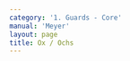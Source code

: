 ```yaml
---
category: '1. Guards - Core'
manual: 'Meyer'
layout: page
title: Ox / Ochs
---
```


<link rel="import" href="/bower_components/polymer/polymer.html">
<link rel="import" href="shared-styles.html">

<dom-module id="{{ page.url | split:'/' | last | remove: '.html' }}-element">
  <template>
    <style include="shared-styles">
      :host {
        display: block;

        padding: 10px;
      }
    </style>

    <div class="card">

      <h1>{{ page.title }}</h1>

      <p>The Ox is the first posture (or guard) described by Meyer and is one of his chief postures. The Ox is the upper hanger, intended to defend the two upper (left and right) quarters of the body. He describes it thus:</p>

      <blockquote><p>The upper parts of the combatant are guarded with the Ox, which is two moded, right and left, thus one can stand in the Ox in two modes, namely the right and left modes.</p>

      <p>The right Ox is performed thus: stand with your Left Foot forward, holding the Sword with the hilt next to your head, high and on the right side, so that your forward point is directed against your opponent’s face. For the left Ox reverse this, namely stand with your right Foot forward, hold your hilt near your head on its left side as said above.</p></blockquote>

      <img class="card-image" src="/manuals/meyer/images/guards/ochs-illustration.jpg">

      <p>The Ox is also one of Liechtenauer's chief postures, which most likely influenced its inclusion in Meyer's chief postures.</p>

      <p>It may be useful to note the configuration of the hands in the position of the Ox, when comparing different descriptions and illustrations across the Liechtenauer tradition some describe the thumb being below the blade while others do not:</p>

      <p><strong>Pseudo-Peter von Danzig</strong>
      <blockquote>The first guard is called the Ox, position yourself thus with it: stand with your left foot before and hold your sword near your right side, with the hilt before your head so that your thumb is under the sword, and hang the point in against his face.</blockquote></p>

      <p><strong>Sigmund ain Ringeck</strong>
      <blockquote>The first guard is called the Ox; arrange yourself thusly: Stand with the left foot forwards and hold your sword near your right side with the hilt in front of your head, and let the point hang against the face.</blockquote></p>

      <p><strong>Jud Lew</strong>
      <blockquote>Position yourself in the Ox thus: stand with the left foot in front and hold your sword on your right side with the hilt in front of the head, so that the short edge stands against you, and hold the point thus against the face. Position yourself on the left side in the Ox thus: stand with the right foot before and hold your sword on your left side with the hilt in front of the head, so that the long edge stands against you, and hold the point thus against his face.</blockquote></p>

      <p>Derivative to the hand position is the angle of the blade itself. There are three edge configurations we can have for the Ox: vertical, horizontal or angled, each with some pros and cons.

      <li><strong>Vertical</strong> angle fails to protect to the hands against an oncoming cut. It is however easier to transition into some cuts through it.</li>
      <li><strong>Horizontal</strong> angle protects the hands better than a vertical angle and is a natural ending position when performing upper Thrawt cuts (Zwerchhaus). It does however leave some parts of the fingers exposes if gripped very close to the crossguard.</li>
      <li><strong>Angled</strong> configuration provides the most protection to the hands against cuts from above, though may feel somewhat more awkward to position at first.</li>
      </p>

      <p>It is the opinion of this page's writer (Shanee Nishry) that the angled configuration is the ideal and most protective - getting used to the angle is quite easy and once done Zwerchhaus will become naturally angled to reach to that position. However it is advised that you experiment with different the configurations and see how they work for you in protecting your hands and transitions into cuts. Remember that ideally you should always change your angle and grip to suit your needs and not strictly stick to a single configuration at all times.</p>



    </div>
  </template>

  <script>
    Polymer({
      is: '{{ page.url | split:'/' | last | remove: '.html' }}-element',
    });
  </script>
</dom-module>